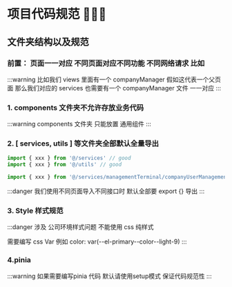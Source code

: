 # 项目代码规范 🐻🐻🐻

## 文件夹结构以及规范

### 前置： 页面一一对应 不同页面对应不同功能 不同网络请求 比如

:::warning
比如我们 views 里面有一个 companyManager 假如这代表一个父页面 那么我们对应的 services 也需要有一个 companyManager 文件 一一对应
:::

### 1. components 文件夹不允许存放业务代码

:::warning
components 文件夹 只能放置 通用组件
:::

### 2. [ services, utils ] 等文件夹全部默认全量导出

```ts
import { xxx } from '@/services' // good
import { xxx } from '@/utils' // good

import { xxx } from '@/services/managementTerminal/companyUserManagement' // bad
```

:::danger
我们使用不同页面导入不同接口时 默认全部要 export {} 导出
:::

### 3. Style 样式规范

:::danger
涉及 公司环境样式问题 不能使用 css 纯样式 
<br>

需要编写 css Var 例如 color: var(--el-primary--color--light-9)
:::


### 4.pinia 

:::warning
如果需要编写pinia 代码 默认请使用setup模式 保证代码规范性 
:::
